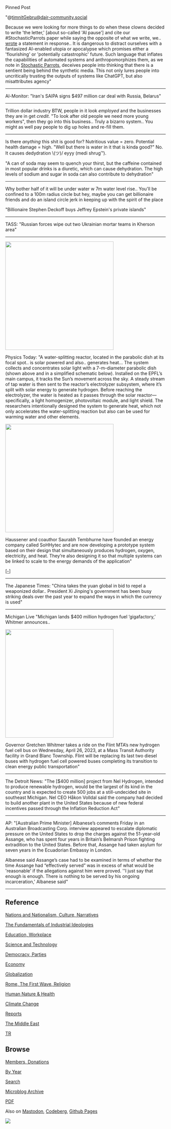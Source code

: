 Pinned Post

"@timnitGebru@dair-community.social

Because we were looking for more things to do when these clowns
decided to write 'the letter,' [about so-called 'AI pause'] and cite
our \#StochasticParrots paper while saying the opposite of what we
write, we.. [wrote](https://www.dair-institute.org/blog/letter-statement-March2023)
a statement in response.. It is dangerous to distract ourselves with a fantasized
AI-enabled utopia or apocalypse which promises either a 'flourishing' or
'potentially catastrophic' future. Such language that inflates the capabilities
of automated systems and anthropomorphizes them, as we note in [Stochastic Parrots](https://dl.acm.org/doi/abs/10.1145/3442188.3445922), 
deceives people into thinking that there is a sentient being behind the
synthetic media. This not only lures people into uncritically trusting
the outputs of systems like ChatGPT, but also misattributes agency"

---

Al-Monitor: "Iran's SAIPA signs $497 million car deal with Russia, Belarus"

---

Trillion dollar industry BTW, people in it look *employed* and the
businesses they are in get *credit*. "To look after old people we need
more young workers", then they go into this business.. Truly a bizarro
system.. You might as well pay people to dig up holes and re-fill them.

---

Is there *anything* this shit is good for? Nutritious value = zero.
Potential health damage = high. "Well but there is water in it that is
kinda good?" No. It causes dedydration \\(ツ)/ eyyy (medi shrug™).

"A can of soda may seem to quench your thirst, but the caffeine
contained in most popular drinks is a diuretic, which can cause
dehydration. The high levels of sodium and sugar in soda can also
contribute to dehydration"

---

Why bother half of it will be under water w 7m water level
rise.. You'll be confined to a 100m radius circle but hey, maybe you
can get billionaire friends and do an island circle jerk in keeping up
with the spirit of the place

"Billionaire Stephen Deckoff buys Jeffrey Epstein's private islands"

---

TASS: "Russian forces wipe out two Ukrainian mortar teams in Kherson
area"

---

<img width='340' src='https://aipp.silverchair-cdn.com/aipp/content_public/cms/online/42290/20190405_163923.jpg?Expires=2147483647&Signature=iSp~tTUK3O-5zRMv31W1LZI3ifJA3BMQdrccWB1HsJ8-3tHVfm7EVvDvDV8jxKGQZtfcrv-6~4Tyuzo3egtCvzTnSKQBYcucKcnZxK8zAZqJqKfwoZPP3PO1efDWIzG~lsAhYA6yk~Dg96r6nAbTRK4CuKATlpk6udGX8GfaXsfO25AMounJZAzRpmQgkotAQRKy9FPrnkBXmsB37G~2wzURBlMKD~SP-qNn1o1MTRLu0oDZE5quEbcPL54rbAed1UnkSJSEn87dAYG45mMeS3QrHzkWW-2XPxHKe~n9Bzt6MWPNcFnT3js~PZsKdC~T6LUxmcAwiv6JAGtESadoBQ__&Key-Pair-Id=APKAIE5G5CRDK6RD3PGA'/> 

Physics Today: "A water-splitting reactor, located in the parabolic
dish at its focal spot.. is solar powered and also.. generates
heat... The system collects and concentrates solar light with a
7-m-diameter parabolic dish (shown above and in a simplified schematic
below). Installed on the EPFL’s main campus, it tracks the Sun’s
movement across the sky. A steady stream of tap water is then sent to
the reactor’s electrolyzer subsystem, where it’s split with solar
energy to generate hydrogen. Before reaching the electrolyzer, the
water is heated as it passes through the solar reactor—specifically, a
light homogenizer, photovoltaic module, and light shield. The
researchers intentionally designed the system to generate heat, which
not only accelerates the water-splitting reaction but also can be used
for warming water and other elements.

<img width='340' src='https://aipp.silverchair-cdn.com/aipp/content_public/cms/online/42290/fig1ab.jpg?Expires=2147483647&Signature=3K-BAhm5Q6Njb3oHWtGFeFvPvn8nuxDQXXb4MTYKI3tczj7S~anC4m83qt4Vc0sU19k2ZoWOx95fg46tnF7NbGEqmjtOWpfwiVmoQRaHM1VJJRJogWl0xNL8qJPLsAcXrLS3r1CgT5aUpPX2KTEuOVA89nT4IFdpic1Sbc0XvLmFFJGgySFLb0GfenPVJFGQWO1CNdQtgwzEfaPtzmfxAlUWOcUoR1ONuns8Qtxzx-3GzwgPsxnYfgjh-NTCnaOZmJR0qM86zVefZsmGSa0dyKR4LCkSxqBMfeder9hO6I9tLK7zjWH6gXjhmhN0NoV0yvoDcKfQocJP3mv-J-UvZQ__&Key-Pair-Id=APKAIE5G5CRDK6RD3PGA'/>

Haussener and coauthor Saurabh Tembhurne have founded an energy
company called SoHHytec and are now developing a prototype system
based on their design that simultaneously produces hydrogen, oxygen,
electricity, and heat. They’re also designing it so that multiple
systems can be linked to scale to the energy demands of the
application"

[[-]](https://pubs.aip.org/physicstoday/online/42290)

---

The Japanese Times: "China takes the yuan global in bid to repel a
weaponized dollar.. President Xi Jinping's government has been busy
striking deals over the past year to expand the ways in which the
currency is used"

---

Michigan Live "Michigan lands $400 million hydrogen fuel
‘gigafactory,’ Whitmer announces.. 

<img width='340' src='https://www.mlive.com/resizer/C-_pmlcl9TZLEOBoTCzSxULFLCc=/800x0/smart/cloudfront-us-east-1.images.arcpublishing.com/advancelocal/2DIXDQMA5RHSXJ3VSPR76WN6JI.JPG'/> 

Governor Gretchen Whitmer takes a ride on the Flint MTA’s new hydrogen
fuel cell bus on Wednesday, April 26, 2023, at a Mass Transit
Authority facility in Grand Blanc Township. Flint will be replacing
its last two diesel buses with hydrogen fuel cell powered buses
completing its transition to clean energy public transportation"

---

The Detroit News: "The [$400 million] project from Nel Hydrogen,
intended to produce renewable hydrogen, would be the largest of its
kind in the country and is expected to create 500 jobs at a
still-undecided site in southeast Michigan. Nel CEO Håkon Volldal said
the company had decided to build another plant in the United States
because of new federal incentives passed through the Inflation
Reduction Act"

---

AP: "[Australian Prime Minister] Albanese’s comments Friday in an
Australian Broadcasting Corp. interview appeared to escalate
diplomatic pressure on the United States to drop the charges against
the 51-year-old Assange, who has spent four years in Britain’s
Belmarsh Prison fighting extradition to the United States. Before
that, Assange had taken asylum for seven years in the Ecuadorian
Embassy in London.

Albanese said Assange’s case had to be examined in terms of whether
the time Assange had “effectively served” was in excess of what would
be 'reasonable' if the allegations against him were proved. ''I just
say that enough is enough. There is nothing to be served by his
ongoing incarceration,' Albanese said"

---

## Reference

[Nations and Nationalism, Culture, Narratives](0119/2013/02/nations-and-nationalism.html)

[The Fundamentals of Industrial Ideologies](0119/2011/04/fundamentals-of-industrial-ideologies.html)

[Education, Workplace](0119/2017/09/education-workplace.html)

[Science and Technology](0119/2018/09/science-technology.html)

[Democracy, Parties](0119/2016/11/democracy.html)

[Economy](2021/01/economy.html)

[Globalization](0119/2018/09/globalization.html)

[Rome, The First Wave, Religion](0119/2017/12/rome.html)

[Human Nature & Health](2020/07/human-nature.html)

[Climate Change](2022/01/climate.html)

[Reports](2021/01/reports.html)

[The Middle East](0119/2019/07/middleeast.html)

[TR](../tr/index.html)

## Browse

[Members, Donations](2022/08/members.html)

[By Year](years.html)

[Search](search.html)

[Microblog Archive](mbl/index.html)

[PDF](https://drive.google.com/uc?export=view&id=1FSi-1MnqXVq_PVTEXzzflwN8-7h92N_R)

Also on 
[Mastodon](https://masto.ai/@muratk3n),
[Codeberg](https://muratk5n.codeberg.page/en/),
[Github Pages](https://muratk5n.github.io/thirdwave/en/)

<img src='https://drive.google.com/uc?export=view&id=1zsIeciFSvlr-sWB84Tc0mfZ_NYqn9VQx'/> 



